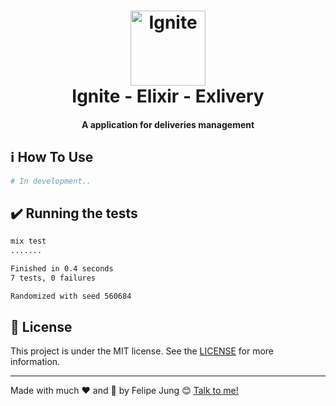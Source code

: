 <h1 align="center">
    <img width="120" alt="Ignite" src="https://res.cloudinary.com/dqcqifjms/image/upload/v1615216700/felipejung/ignite.png" />
    <br>
    Ignite - Elixir - Exlivery
</h1>

<h4 align="center">
  A application for deliveries management
</h4>

## :information_source: How To Use

```bash
# In development..
```

## :heavy_check_mark: Running the tests

```bash
mix test
.......

Finished in 0.4 seconds
7 tests, 0 failures

Randomized with seed 560684
```

## :memo: License

This project is under the MIT license. See the [LICENSE](https://github.com/felipe-jm/exlivery/blob/master/LICENSE) for more information.

---

Made with much :heart: and :muscle: by Felipe Jung :blush: <a href="https://www.linkedin.com/in/felipe-jung/">Talk to me!</a>

